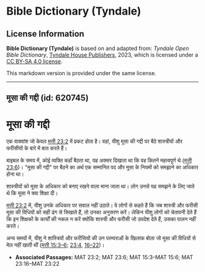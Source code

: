 # Bible Dictionary (Tyndale)

## License Information

**Bible Dictionary (Tyndale)** is based on and adapted from: _Tyndale Open Bible Dictionary_, [Tyndale House Publishers](https://tyndaleopenresources.com/), 2023, which is licensed under a [CC BY-SA 4.0 license](https://creativecommons.org/licenses/by-sa/4.0/legalcode.en).

This markdown version is provided under the same license.



--------------------------------

## मूसा की गद्दी (id: 620745)

मूसा की गद्दी
=============

एक वाक्यांश जो केवल [मत्ती 23:2](https://ref.ly/Matt23:2) में प्रकट होता है। वहां, यीशु मूसा की गद्दी पर बैठे शास्त्रीयों और फरीसीयों के बारे में बात करते हैं।

बाइबल के समय में, कोई व्यक्ति कहाँ बैठता था, यह अक्सर दिखाता था कि वह कितने महत्वपूर्ण थे ([मत्ती 23:6](https://ref.ly/Matt23:6))। "मूसा की गद्दी" पर बैठने का अर्थ एक सम्मानित पद और मूसा के नियमों को समझाने का अधिकार होना था।

शास्त्रीयों को मूसा के अधिकार को बनाए रखने वाला माना जाता था। लोग उनसे यह समझने के लिए जाते थे कि मूसा ने क्या शिक्षा दी।

[मत्ती 23:2](https://ref.ly/Matt23:2) में, यीशु उनके अधिकार पर सवाल नहीं उठाते। वे लोगों से कहते हैं कि जब शास्त्री और फरीसी मूसा की विधियों को सही ढंग से सिखाते हैं, तो उनका अनुसरण करें। लेकिन यीशु लोगों को चेतावनी देते हैं कि इन शिक्षकों के कार्यों की नकल न करें क्योंकि शास्त्री और फरीसी जो उपदेश देते हैं, उसका पालन नहीं करते।

अन्य समयों में, यीशु ने शास्त्रियों और फरीसियों की उन परम्पराओं के खिलाफ बोला जो मूसा की विधियों से मेल नहीं खाती थीं ([मत्ती 15:3–6](https://ref.ly/Matt15:3-Matt15:6); [23:4](https://ref.ly/Matt23:4), [16–22](https://ref.ly/Matt23:16-Matt23:22))।

* **Associated Passages:** MAT 23:2; MAT 23:6; MAT 15:3–MAT 15:6; MAT 23:16–MAT 23:22

